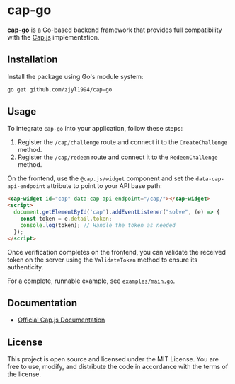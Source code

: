 # cap-go

**cap-go** is a Go-based backend framework that provides full compatibility with the [Cap.js](https://capjs.js.org/) implementation.

## Installation

Install the package using Go's module system:

```bash
go get github.com/zjyl1994/cap-go
```

## Usage

To integrate `cap-go` into your application, follow these steps:

1. Register the `/cap/challenge` route and connect it to the `CreateChallenge` method.
2. Register the `/cap/redeem` route and connect it to the `RedeemChallenge` method.

On the frontend, use the `@cap.js/widget` component and set the `data-cap-api-endpoint` attribute to point to your API base path:

```html
<cap-widget id="cap" data-cap-api-endpoint="/cap/"></cap-widget>
<script>
  document.getElementById('cap').addEventListener("solve", (e) => {
    const token = e.detail.token;
    console.log(token); // Handle the token as needed
  });
</script>
```

Once verification completes on the frontend, you can validate the received token on the server using the `ValidateToken` method to ensure its authenticity.

For a complete, runnable example, see [`examples/main.go`](examples/main.go).

## Documentation

- [Official Cap.js Documentation](https://capjs.js.org/)

## License

This project is open source and licensed under the MIT License. 
You are free to use, modify, and distribute the code in accordance with the terms of the license.
